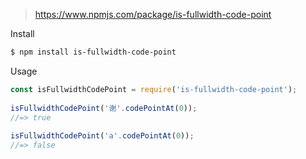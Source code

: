 > https://www.npmjs.com/package/is-fullwidth-code-point

Install
```bash
$ npm install is-fullwidth-code-point
```

Usage
```javascript
const isFullwidthCodePoint = require('is-fullwidth-code-point');
 
isFullwidthCodePoint('谢'.codePointAt(0));
//=> true
 
isFullwidthCodePoint('a'.codePointAt(0));
//=> false
```
